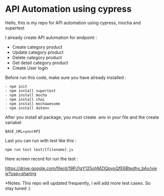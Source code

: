 # API Automation using cypress
Hello, this is my repo for API automation using cypress, mocha and supertest

I already create API automation for endpoint :
- Create category product
- Update category product
- Delete category product
- Get detail category product
- Create User login

Before run this code, make sure you have already installed :

```
- npm init
- npm install supertest
- npm install mocha
- npm install chai
- npm install mochawesome
- npm install dotenv
```

After you install all package, you must create .env in your file and the create variabel

```
BASE_URL=yourAPI
```


Last you can run with test like this : 
```
npm run test test/[filename].js
```

Here screen record for run the test : 

https://drive.google.com/file/d/19PJ1gY125ohMZlQpvoQfE6Btedhy_bAx/view?usp=sharing

*Notes: This repo will updated frequently, i will add more test cases. So stay tuned :)

